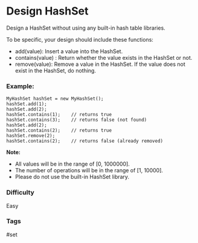 # Design HashSet

Design a HashSet without using any built-in hash table libraries.

To be specific, your design should include these functions:

- add(value): Insert a value into the HashSet.
- contains(value) : Return whether the value exists in the HashSet or not.
- remove(value): Remove a value in the HashSet. If the value does not exist in the HashSet, do nothing.

### Example:

```
MyHashSet hashSet = new MyHashSet();
hashSet.add(1);
hashSet.add(2);
hashSet.contains(1);    // returns true
hashSet.contains(3);    // returns false (not found)
hashSet.add(2);
hashSet.contains(2);    // returns true
hashSet.remove(2);
hashSet.contains(2);    // returns false (already removed)
```

**Note:**

- All values will be in the range of [0, 1000000].
- The number of operations will be in the range of [1, 10000].
- Please do not use the built-in HashSet library.

### Difficulty

Easy

### Tags

#set
